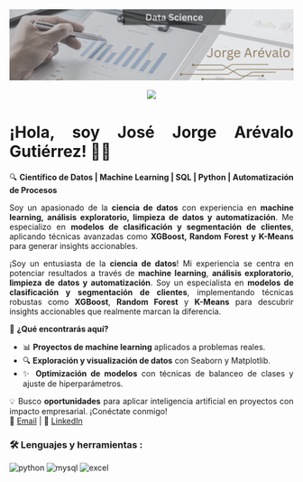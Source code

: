 <div id="header" align="center">
  <img decoding="async" src="https://github.com/joraregut/joraregut/blob/main/joraregut%20Linkedin%20Banner.png" width="800"/>
</div>

<div id="badges" align="center">
  
[![](https://img.shields.io/badge/LinkedIn-0077B5?style=for-the-badge&logo=linkedin&logoColor=white)](https://www.linkedin.com/in/joraregut/) 

 <div id="badges" align="justify">
   
# **¡Hola, soy José Jorge Arévalo Gutiérrez! 👨‍💻**  
🔍 **Científico de Datos | Machine Learning | SQL | Python | Automatización de Procesos**  

Soy un apasionado de la **ciencia de datos** con experiencia en **machine learning, análisis exploratorio, limpieza de datos y automatización**. Me especializo en **modelos de clasificación y segmentación de clientes**, aplicando técnicas avanzadas como **XGBoost, Random Forest y K-Means** para generar insights accionables.  

¡Soy un entusiasta de la **ciencia de datos**! Mi experiencia se centra en potenciar resultados a través de **machine learning**, **análisis exploratorio**, **limpieza de datos y automatización**. Soy un especialista en **modelos de clasificación y segmentación de clientes**, implementando técnicas robustas como **XGBoost**, **Random Forest** y **K-Means** para descubrir insights accionables que realmente marcan la diferencia.

🚀 **¿Qué encontrarás aquí?**  
- 📊 **Proyectos de machine learning** aplicados a problemas reales.  
- 🔍 **Exploración y visualización de datos** con Seaborn y Matplotlib.  
- ✨ **Optimización de modelos** con técnicas de balanceo de clases y ajuste de hiperparámetros.  

💡 Busco **oportunidades** para aplicar inteligencia artificial en proyectos con impacto empresarial. ¡Conéctate conmigo!  
📩 [Email](mailto:joraregut@gmail.com) | 🔗 [LinkedIn](https://www.linkedin.com/in/joraregut/)  


 ### :hammer_and_wrench: Lenguajes y herramientas :
<div id="header" align="left">
    <img src="https://img.shields.io/badge/Python-3776AB?style=for-the-badge&logo=python&logoColor=white" alt="python"/>
  </a>
    <img src="https://img.shields.io/badge/MySQL-6DB33F?style=for-the-badge&logo=mysql&logoColor=white" alt="mysql"/>
  </a>
 <img src="https://img.shields.io/badge/Microsoft_Excel-217346?style=for-the-badge&logo=microsoft-excel&logoColor=white" alt="excel"/>
  </a>  
</div>
